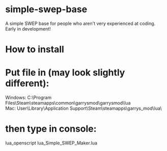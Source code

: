 # simple-swep-base
A simple SWEP base for people who aren't very experienced at coding. Early in development!

# How to install

# Put file in (may look slightly different):
Windows: C:\Program Files\Steam\steamapps\common\garrysmod\garrysmod\lua\
Mac: User\Library\Application Support\Steam\steamapps\garrys_mod\lua\

# then type in console:
lua_openscript lua_Simple_SWEP_Maker.lua

